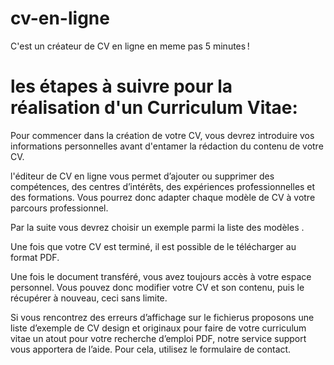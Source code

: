 # cv-en-ligne
C'est un créateur de CV en ligne en meme pas 5 minutes !

# les étapes à suivre pour la réalisation d'un Curriculum Vitae:

Pour commencer dans la création de votre CV, vous devrez introduire vos informations personnelles avant d'entamer la rédaction du contenu de votre CV.

l'éditeur de CV en ligne vous permet d’ajouter ou supprimer des compétences, des centres d’intérêts, des expériences professionnelles et des formations.
Vous pourrez donc adapter chaque modèle de CV à votre parcours professionnel.

Par la suite vous devrez choisir un exemple parmi la liste des modèles .

Une fois que votre CV est terminé, il est possible de le télécharger au format PDF. 

Une fois le document transféré, vous avez toujours accès à votre espace personnel. Vous pouvez donc modifier votre CV et son contenu, puis le récupérer à nouveau, ceci sans limite.

Si vous rencontrez des erreurs d’affichage sur le fichierus proposons une liste d’exemple de CV design et originaux pour faire de votre curriculum vitae un atout pour votre recherche d’emploi PDF, notre service support vous apportera de l’aide. Pour cela, utilisez le formulaire de contact.

